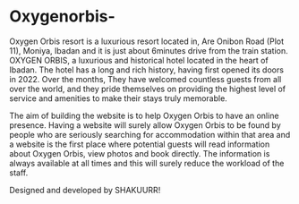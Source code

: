 # Oxygenorbis-
Oxygen Orbis resort is a luxurious resort located in, Are Onibon Road (Plot 11), Moniya, Ibadan and it is just about 6minutes drive from the train station. OXYGEN ORBIS, a luxurious and historical hotel located in the heart of Ibadan. The hotel has a long and rich history, having first opened its doors in 2022. Over the months, They have welcomed countless guests from all over the world, and they pride themselves on providing the highest level of service and amenities to make their stays truly memorable.

The aim of building the website is to help Oxygen Orbis to have an online presence. Having a website will surely allow Oxygen Orbis to be found by people who are seriously searching for accommodation within that area and a website is the first place where potential guests will read information about Oxygen Orbis, view photos and book directly. The information is always available at all times and this will surely reduce the workload of the staff.

Designed and developed by SHAKUURR!
